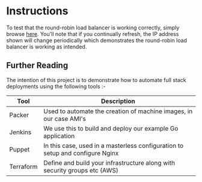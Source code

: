 # Instructions

To test that the round-robin load balancer is working correctly, simply browse [here](http://www.devopper.co.uk/). You'll note that if you continually refresh, the IP address shown will change periodically which demonstrates the round-robin load balancer is working as intended.

## Further Reading

The intention of this project is to demonstrate how to automate full stack deployments using the following tools :-

| Tool | Description |
| ---- | ----------- |
| Packer | Used to automate the creation of machine images, in our case AMI's |
| Jenkins | We use this to build and deploy our example Go application |
| Puppet | In this case, used in a masterless configuration to setup and configure Nginx |
| Terraform | Define and build your infrastructure along with security groups etc (AWS) |




